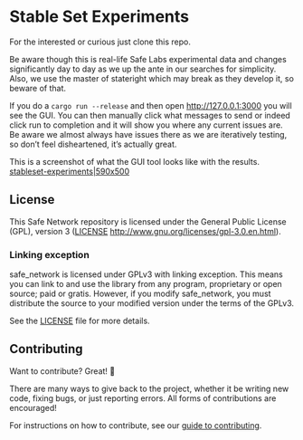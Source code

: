 # Stable Set Experiments

For the interested or curious just clone this repo.

Be aware though this is real-life Safe Labs experimental data and changes significantly day to day as we up the ante in our searches for simplicity.
Also, we use the master of stateright which may break as they develop it, so beware of that.

If you do a `cargo run --release` and then open http://127.0.0.1:3000 you will see the GUI. You can then manually click what messages to send or indeed click run to completion and it will show you where any current issues are. Be aware we almost always have issues there as we are iteratively testing, so don’t feel disheartened, it’s actually great.

This is a screenshot of what the GUI tool looks like with the results.
[stableset-experiments|590x500](upload://gZR5rXpwUwMF31r9TDj5sz5Ba1t.png)

## License

This Safe Network repository is licensed under the General Public License (GPL), version 3 ([LICENSE](LICENSE) http://www.gnu.org/licenses/gpl-3.0.en.html).

### Linking exception

safe_network is licensed under GPLv3 with linking exception. This means you can link to and use the library from any program, proprietary or open source; paid or gratis. However, if you modify safe_network, you must distribute the source to your modified version under the terms of the GPLv3.

See the [LICENSE](LICENSE) file for more details.

## Contributing

Want to contribute? Great! :tada:

There are many ways to give back to the project, whether it be writing new code, fixing bugs, or just reporting errors. All forms of contributions are encouraged!

For instructions on how to contribute, see our [guide to contributing](https://github.com/maidsafe/QA/blob/master/CONTRIBUTING.md).
